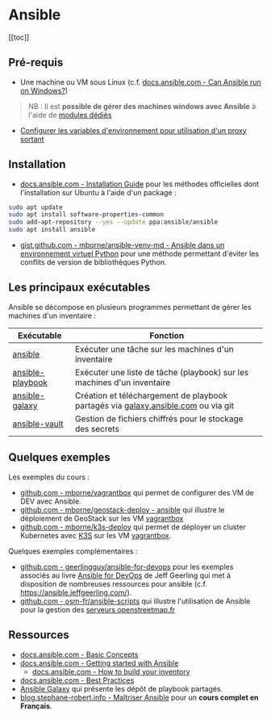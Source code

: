 
# Ansible

[[toc]]

## Pré-requis

* Une machine ou VM sous Linux (c.f. [docs.ansible.com - Can Ansible run on Windows?](https://docs.ansible.com/ansible/latest/user_guide/windows_faq.html#can-ansible-run-on-windows))

> NB : Il est **possible de gérer des machines windows avec Ansible** à l'aide de [modules dédiés](https://docs.ansible.com/ansible/latest/collections/ansible/windows/index.html#modules)

* [Configurer les variables d'environnement pour utilisation d'un proxy sortant](proxy-sortant/proxy-env-vars.md)

## Installation

* [docs.ansible.com - Installation Guide](https://docs.ansible.com/ansible/latest/installation_guide/index.html#installation-guide) pour les méthodes officielles dont l'installation sur Ubuntu à l'aide d'un package :

```bash
sudo apt update
sudo apt install software-properties-common
sudo add-apt-repository --yes --update ppa:ansible/ansible
sudo apt install ansible
```

* [gist.github.com - mborne/ansible-venv-md - Ansible dans un environnement virtuel Python](https://gist.github.com/mborne/eeb3a0177fe27f5ed393a00eded0a86f#file-ansible-venv-md) pour une méthode permettant d'éviter les conflits de version de bibliothèques Python.

## Les principaux exécutables

Ansible se décompose en plusieurs programmes permettant de gérer les machines d'un inventaire :

| Exécutable                                                                            | Fonction                                                                                                         |
|---------------------------------------------------------------------------------------|------------------------------------------------------------------------------------------------------------------|
| [ansible](https://docs.ansible.com/ansible/latest/cli/ansible.html)                   | Exécuter une tâche sur les machines d'un inventaire                                                              |
| [ansible-playbook](https://docs.ansible.com/ansible/latest/cli/ansible-playbook.html) | Exécuter une liste de tâche (playbook) sur les machines d'un inventaire                                          |
| [ansible-galaxy](https://docs.ansible.com/ansible/latest/cli/ansible-galaxy.html)     | Création et téléchargement de playbook partagés via [galaxy.ansible.com](https://galaxy.ansible.com/) ou via git |
| [ansible-vault](https://docs.ansible.com/ansible/latest/cli/ansible-vault.html)       | Gestion de fichiers chiffrés pour le stockage des secrets                                                        |

## Quelques exemples

Les exemples du cours :

* [github.com - mborne/vagrantbox](https://github.com/mborne/vagrantbox#vagrantbox) qui permet de configurer des VM de DEV avec Ansible.
* [github.com - mborne/geostack-deploy - ansible](https://github.com/mborne/geostack-deploy/tree/master/ansible#readme) qui illustre le déploiement de GeoStack sur les VM [vagrantbox](https://github.com/mborne/vagrantbox#vagrantbox)
* [github.com - mborne/k3s-deploy](https://github.com/mborne/k3s-deploy#k3s-deploy) qui permet de déployer un cluster Kubernetes avec [K3S](https://k3s.io/) sur les VM [vagrantbox](https://github.com/mborne/vagrantbox#vagrantbox).

Quelques exemples complémentaires :

* [github.com - geerlingguy/ansible-for-devops](https://github.com/geerlingguy/ansible-for-devops?tab=readme-ov-file#ansible-for-devops-examples) pour les exemples associés au livre [Ansible for DevOps](https://www.ansiblefordevops.com/) de Jeff Geerling qui met à disposition de nombreuses ressources pour ansible (c.f. https://ansible.jeffgeerling.com/).
* [github.com - osm-fr/ansible-scripts](https://github.com/osm-fr/ansible-scripts#readme) qui illustre l'utilisation de Ansible pour la gestion des [serveurs openstreetmap.fr](https://github.com/osm-fr/ansible-scripts/blob/master/hosts)

## Ressources

* [docs.ansible.com - Basic Concepts](https://docs.ansible.com/ansible/latest/network/getting_started/basic_concepts.html)
* [docs.ansible.com - Getting started with Ansible](https://docs.ansible.com/ansible/latest/getting_started/index.html)
  * [docs.ansible.com - How to build your inventory](https://docs.ansible.com/ansible/2.9/user_guide/intro_inventory.html)
* [docs.ansible.com - Best Practices](https://docs.ansible.com/ansible/2.9/user_guide/playbooks_best_practices.html#best-practices)
* [Ansible Galaxy](https://galaxy.ansible.com/) qui présente les dépôt de playbook partagés.
* [blog.stephane-robert.info - Maîtriser Ansible](https://blog.stephane-robert.info/docs/infra-as-code/gestion-de-configuration/ansible/introduction/) pour un **cours complet en Français**.


